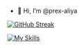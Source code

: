 - 👋 Hi, I’m @prex-aliya

[![GitHub Streak](https://streak-stats.demolab.com?user=prex-aliya&theme=dark&hide_border=true&date_format=j%20M%5B%20Y%5D)](https://git.io/streak-stats)

[![My Skills](https://skillicons.dev/icons?i=linux,md,latex,github,bash,c,rust,go,lua,html,css,neovim,vim)](https://skillicons.dev)
